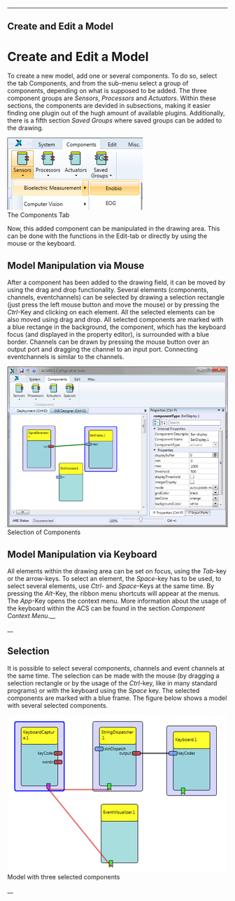  
---
Create and Edit a Model
--- 

# Create and Edit a Model

To create a new model, add one or several components. To do so, select the tab Components, and from the sub-menu select a group of components, depending on what is supposed to be added. The three component groups are _Sensors_, _Processors_ and _Actuators_. Within these sections, the components are devided in subsections, making it easier finding one plugin out of the hugh amount of available plugins. Additionally, there is a fifth section _Saved Groups_ where saved groups can be added to the drawing.

![Screenshot: The components tab](img/components_tab.png "Screenshot: The components tab")  
The Components Tab

Now, this added component can be manipulated in the drawing area. This can be done with the functions in the Edit-tab or directly by using the mouse or the keyboard.

## Model Manipulation via Mouse

After a component has been added to the drawing field, it can be moved by using the drag and drop functionality. Several elements (components, channels, eventchannels) can be selected by drawing a selection rectangle (just press the left mouse button and move the mouse) or by pressing the _Ctrl_\-Key and clicking on each element. All the selected elements can be also moved using drag and drop. All selected components are marked with a blue rectange in the background, the component, which has the keyboard focus (and displayed in the property editor), is surrounded with a blue border. Channels can be drawn by pressing the mouse button over an output port and dragging the channel to an input port. Connecting eventchannels is similar to the channels.

![Screenshot: Selection of components](img/edit_selection.png "Screenshot: Selection of components")  
Selection of Components

## Model Manipulation via Keyboard

All elements within the drawing area can be set on focus, using the _Tab_\-key or the arrow-keys. To select an element, the _Space_\-key has to be used, to select several elements, use _Ctrl-_ and _Space_\-Keys at the same time. By pressing the _Alt_\-Key, the ribbon menu shortcuts will appear at the menus. The _App_\-Key opens the context menu. More information about the usage of the keyboard within the ACS can be found in the section _Component Context Menu_.__

__

## Selection

It is possible to select several components, channels and event channels at the same time. The selection can be made with the mouse (by dragging a selection rectangle or by the usage of the _Ctrl_\-key, like in many standard programs) or with the keyboard using the _Space_ key. The selected components are marked with a blue frame. The figure below shows a model with several selected components.

![Model with three selected components](img/selection.png "Model with three selected components")  
Model with three selected components

__